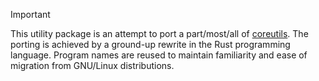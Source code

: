 > [!IMPORTANT]
> This utility package is an attempt to port a part/most/all of [coreutils](https://www.gnu.org/savannah-checkouts/gnu/coreutils/coreutils.html).
> The porting is achieved by a ground-up rewrite in the Rust programming language.
> Program names are reused to maintain familiarity and ease of migration from GNU/Linux distributions.
